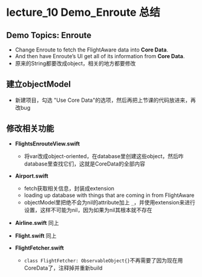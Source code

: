 # lecture_10 Demo_Enroute 总结
## Demo Topics: Enroute
- Change Enroute to fetch the FlightAware data into **Core Data**.
- And then have Enroute’s UI get all of its information from **Core Data**.
- 原来的String都要改成object，相关的地方都要修改

## 建立objectModel
- 新建项目，勾选 "Use Core Data"的选项，然后再把上节课的代码放进来，再改bug

## 修改相关功能
- **FlightsEnrouteView.swift**
    + 将var改成object-oriented，在database里创建这些object，然后咋database里查找它们，这就是CoreData的全部内容

- **Airport.swift**
    + fetch获取相关信息，封装成extension
    + loading up database with things that are coming in from FlightAware
    + objectModel里把绝不会为nil的attribute加上 `_`，并使用extension来进行设置，这样不可能为nil，因为如果为nil其根本就不存在

- **Airline.swift** 同上

- **Flight.swift** 同上

- **FlightFetcher.swift**
    + `class FlightFetcher: ObservableObject{}`不再需要了因为现在用CoreData了，注释掉并重新build
